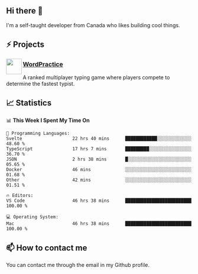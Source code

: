 <h2>Hi there 👋</h2>

<p>I'm a self-taught developer from Canada who likes building cool things.</p>

<h2>⚡ Projects</h2>

<img align="left" src="https://i.imgur.com/6RT8VFO.png" width="42" height="42" />
<h3><a target="_blank" href="https://wordpractice.io/">WordPractice</a></h3>
<p>A ranked multiplayer typing game where players compete to determine the fastest typist.</p>

<h2>📈 Statistics</h2>

<!--START_SECTION:waka-->
📊 **This Week I Spent My Time On** 

```text
💬 Programming Languages: 
Svelte                   22 hrs 40 mins      ████████████░░░░░░░░░░░░░   48.60 % 
TypeScript               17 hrs 7 mins       █████████░░░░░░░░░░░░░░░░   36.70 % 
JSON                     2 hrs 38 mins       █░░░░░░░░░░░░░░░░░░░░░░░░   05.65 % 
Docker                   46 mins             ░░░░░░░░░░░░░░░░░░░░░░░░░   01.68 % 
Other                    42 mins             ░░░░░░░░░░░░░░░░░░░░░░░░░   01.51 % 

🔥 Editors: 
VS Code                  46 hrs 38 mins      █████████████████████████   100.00 % 

💻 Operating System: 
Mac                      46 hrs 38 mins      █████████████████████████   100.00 % 
```


<!--END_SECTION:waka-->

<h2>📫 How to contact me</h2>

You can contact me through the email in my Github profile.

